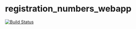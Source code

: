 # registration_numbers_webapp
[![Build Status](https://app.travis-ci.com/Peggymailula/registration_numbers_webapp.svg?branch=main)](https://app.travis-ci.com/Peggymailula/registration_numbers_webapp)
